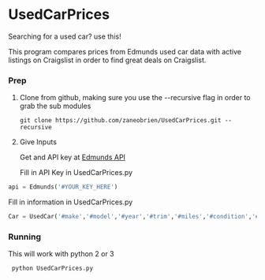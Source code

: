 # UsedCarPrices

Searching for a used car? use this!

This program compares prices from Edmunds used car data with active listings on Craigslist in order to find great deals on Craigslist.

### Prep

1) Clone from github, making sure you use the --recursive flag in order to grab the sub modules

      ``` git clone https://github.com/zaneobrien/UsedCarPrices.git --recursive ```

2) Give Inputs

      Get and API key at [Edmunds API](http://developer.edmunds.com/ "Here")

      Fill in API Key in UsedCarPrices.py
```python
api = Edmunds('#YOUR_KEY_HERE')
```

Fill in information in UsedCarPrices.py
```python
Car = UsedCar('#make','#model','#year','#trim','#miles','#condition','#city','#zipcode')
```

### Running

This will work with python 2 or 3

``` python UsedCarPrices.py```
